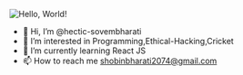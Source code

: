  ![Hello, World!](https://user-images.githubusercontent.com/88200119/156171932-401bda43-cf97-4e3e-b925-35e6f7e33dfd.png)
- 👋 Hi, I’m @hectic-sovembharati
- 👀 I’m interested in Programming,Ethical-Hacking,Cricket
- 🌱 I’m currently learning React JS
- 📫 How to reach me shobinbharati2074@gmail.com

<!---
hectic-sovembharati/hectic-sovembharati is a ✨ special ✨ repository because its `README.md` (this file) appears on your GitHub profile.
You can click the Preview link to take a look at your changes.
--->
